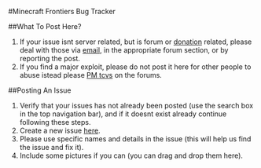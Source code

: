 #Minecraft Frontiers Bug Tracker

##What To Post Here?
1. If your issue isnt server related, but is forum or [donation](http://www.minecraftfrontiers.com/forums/section/donation-inquiries.20/) related, please deal with those via [email](owner@minecraftfrontiers.com), in the appropriate forum section, or by reporting the post.
2. If you find a major exploit, please do not post it here for other people to abuse istead please [PM tcvs](http://www.minecraftfrontiers.com/forums/conversations/add?to=tcvs) on the forums.

##Posting An Issue
1. Verify that your issues has not already been posted (use the search box in the top navigation bar), and if it doesnt exist already continue following these steps.
2. Create a new issue [here](https://github.com/MinecraftFrontiers/Minecraft-Frontiers/issues/new).
3. Please use specific names and details in the issue (this will help us find the issue and fix it).
4. Include some pictures if you can (you can drag and drop them here).
